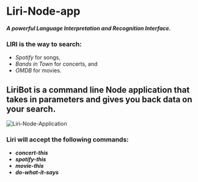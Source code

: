 # Liri-Node-app

**_A powerful *Language* Interpretation and Recognition Interface._**

### LIRI is the way to search:

- _Spotify_ for songs,
- _Bands in Town_ for concerts, and
- _OMDB_ for movies.

## LiriBot is a command line Node application that takes in parameters and gives you back data on your search.

![Liri-Node-Application](LiriDemo.gif)

### Liri will accept the following commands:

- **_concert-this_**
- **_spotify-this_**
- **_movie-this_**
- **_do-what-it-says_**

